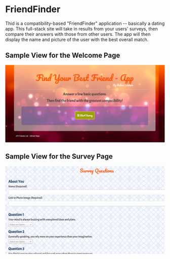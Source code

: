 # FriendFinder

Thid is a compatibility-based "FriendFinder" application -- basically a dating app. This full-stack site will take in results from your users' surveys, then compare their answers with those from other users. The app will then display the name and picture of the user with the best overall match.

## Sample View for the Welcome Page

![Welcome Page](/public/img/main.png/)

## Sample View for the Survey Page

![Survey Page](/public/img/survey.png/)
